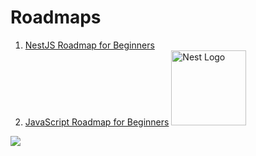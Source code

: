 # Roadmaps

1. [NestJS Roadmap for Beginners](https://github.com/Somasekhar1712/Roadmaps/tree/main/NestJs/Beginners)
1. [JavaScript Roadmap for Beginners](https://github.com/Somasekhar1712/Roadmaps/tree/main/JavaScript) 
  <a href="http://nestjs.com/" target="blank"><img src="https://nestjs.com/img/logo-small.svg" width="120" alt="Nest Logo" /></a>
<a>
<img src="https://badges.aleen42.com/src/javascript.svg"/></a>
